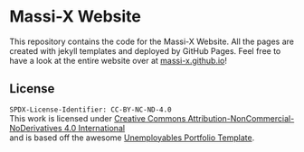 # Massi-X Website

This repository contains the code for the Massi-X Website. All the pages are created with jekyll templates and deployed by GitHub Pages. Feel free to have a look at the entire website over at [massi-x.github.io](https://massi-x.github.io)!

## License
`SPDX-License-Identifier: CC-BY-NC-ND-4.0`<br>
This work is licensed under <a target="_blank" href="https://creativecommons.org/licenses/by-nc-nd/4.0/legalcode.txt">Creative Commons Attribution-NonCommercial-NoDerivatives 4.0 International</a><br> and is based off the awesome [Unemployables Portfolio Template](https://github.com/ndoherty-xyz/unemployables-portfolio-template).
